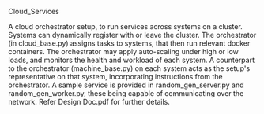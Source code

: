 Cloud_Services

A cloud orchestrator setup, to run services across systems on a cluster. Systems can dynamically register with or leave the cluster. The orchestrator (in cloud_base.py) assigns tasks to systems, that then run relevant docker containers. The orchestrator may apply auto-scaling under high or low loads, and monitors the health and workload of each system. A counterpart to the orchestrator (machine_base.py) on each system acts as the setup's representative on that system, incorporating instructions from the orchestrator. A sample service is provided in random_gen_server.py and random_gen_worker.py, these being capable of communicating over the network. Refer Design Doc.pdf for further details.
